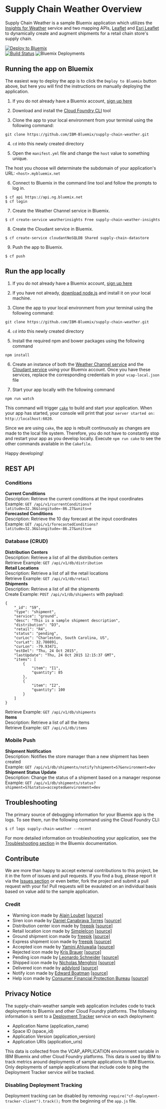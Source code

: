# Supply Chain Weather Overview

Supply Chain Weather is a sample Bluemix application which utilizes the [Insights for Weather][weather_service_url] service and two mapping APIs, [Leaflet][leaflet_url] and [Esri Leaflet][esri_leaflet_url] to dynamically create and augment shipments for a retail chain store's supply chain.

[![Deploy to Bluemix](https://bluemix.net/deploy/button.png)](https://bluemix.net/deploy)  
[![Build Status](https://travis-ci.org/IBM-Bluemix/supply-chain-weather.svg?branch=master)](https://travis-ci.org/IBM-Bluemix/supply-chain-weather)
![Bluemix Deployments](https://deployment-tracker.mybluemix.net/stats/a8b5d364b1994a80342395cc781ea890/badge.svg)

## Running the app on Bluemix

The easiest way to deploy the app is to click the `Deploy to Bluemix` button above, but here you will find the instructions on manually deploying the application.

1. If you do not already have a Bluemix account, [sign up here][bluemix_signup_url]

2. Download and install the [Cloud Foundry CLI][cloud_foundry_url] tool

3. Clone the app to your local environment from your terminal using the following command:

  ```
  git clone https://github.com/IBM-Bluemix/supply-chain-weather.git
  ```

4. `cd` into this newly created directory

5. Open the `manifest.yml` file and change the `host` value to something unique.

  The host you choose will determinate the subdomain of your application's URL:  `<host>.mybluemix.net`

6. Connect to Bluemix in the command line tool and follow the prompts to log in.

  ```
  $ cf api https://api.ng.bluemix.net
  $ cf login
  ```

7. Create the Weather Channel service in Bluemix.

  ```
  $ cf create-service weatherinsights Free supply-chain-weather-insights
  ```
  
8. Create the Cloudant service in Bluemix.

  ```
  $ cf create-service cloudantNoSQLDB Shared supply-chain-datastore
  ```

9. Push the app to Bluemix.

  ```
  $ cf push
  ```

## Run the app locally
1. If you do not already have a Bluemix account, [sign up here][bluemix_signup_url]

2. If you have not already, [download node.js][download_node_url] and install it on your local machine.

3. Clone the app to your local environment from your terminal using the following command:

  ```
  git clone https://github.com/IBM-Bluemix/supply-chain-weather.git
  ```

4. `cd` into this newly created directory

5. Install the required npm and bower packages using the following command

  ```
  npm install
  ```

6. Create an instance of both the [Weather Channel service][weather_service_url] and the [Cloudant service][cloudant_service_url] using your Bluemix account. Once you have these services, replace the corresponding credentials in your `vcap-local.json` file

9. Start your app locally with the following command

  ```
  npm run watch
  ```

This command will trigger [`cake`][cake_url] to build and start your application. When your app has started, your console will print that your `server started on: http://localhost:6020`.

Since we are using `cake`, the app is rebuilt continuously as changes are made to the local file system. Therefore, you do not have to constantly stop and restart your app as you develop locally. Execute `npm run cake` to see the other commands available in the `Cakefile`.

Happy developing!

## REST API

### Conditions
**Current Conditions**  
Description: Retrieve the current conditions at the input coordinates  
Example: `GET /api/v1/currentConditions?latitude=32.36&longitude=-86.27&units=e`  
**Forecasted Conditions**  
Description: Retrieve the 10 day forecast at the input coordinates  
Example: `GET /api/v1/forecastedConditions?latitude=32.36&longitude=-86.27&units=e`

### Database (CRUD)
**Distribution Centers**  
Description: Retrieve a list of all the distribution centers  
Retrieve Example: `GET /api/v1/db/distribution`  
**Retail Locations**  
Description: Retrieve a list of all the retail locations  
Retrieve Example: `GET /api/v1/db/retail`  
**Shipments**  
Description: Retrieve a list of all the shipments  
Create Example: `POST /api/v1/db/shipments` with payload:

	{  
	    "_id": "S9",
	    "type": "shipment",  
	    "service": "ground",
	    "desc": "This is a sample shipment description",
	    "distribution": "D3",
	    "retail": "R4",
	    "status": "pending",
	    "curLoc": "Charleston, South Carolina, US",
	    "curLat": 32.780891,
	    "curLon": -79.93471,
	    "estDel": "Thu, 24 Oct 2015",
	    "lastUpdate": "Thu, 24 Oct 2015 12:15:37 GMT",
	    "items": [
	        {
	            "item": "I1",
	            "quantity": 85
	        },
	        {
	            "item": "I2",
	            "quantity": 100
	        }
	    ]
	}

Retrieve Example: `GET /api/v1/db/shipments`  
**Items**  
Description: Retrieve a list of all the items  
Retrieve Example: `GET /api/v1/db/items`  

### Mobile Push
**Shipment Notification**  
Description: Notifies the store manager than a new shipment has been created  
Example: `GET /api/v1/db/shipments/notify?shipment=S7&environment=dev`  
**Shipment Status Update**  
Description: Change the status of a shipment based on a manager response  
Example: `GET /api/v1/db/shipments/status?shipment=S7&status=accepted&environment=dev`  

## Troubleshooting

The primary source of debugging information for your Bluemix app is the logs. To see them, run the following command using the Cloud Foundry CLI:

  ```
  $ cf logs supply-chain-weather --recent
  ```
For more detailed information on troubleshooting your application, see the [Troubleshooting section](https://www.ng.bluemix.net/docs/troubleshoot/tr.html) in the Bluemix documentation.

## Contribute
We are more than happy to accept external contributions to this project, be it in the form of issues and pull requests. If you find a bug, please report it via the [Issues section][issues_url] or even better, fork the project and submit a pull request with your fix! Pull requests will be evaulated on an individual basis based on value add to the sample application.

### Credit
* Warning icon made by [Alain Loubet][alain_loubet_url] [[source]][warning_icon_url]
* Siren icon made by [Daniel Canabrava Torres][freepik_url] [[source]][daniel_canabrava_url]
* Distribution center icon made by [freepik][freepik_url] [[source]][dist_center_icon_url]
* Retail location icon made by [SimpleIcon][simple_icon_url] [[source]][retail_loc_icon_url]
* Ground shipment icon made by [freepik][freepik_url] [[source]][ship_ground_icon_url]
* Express shipment icon made by [freepik][freepik_url] [[source]][ship_express_icon_url]
* Accepted icon made by [Yamini Ahluwalia][yamini_ahluwalia_url] [[source]][accepted_icon_url]
* Rejected icon made by [Kris Brauer][kris_brauer_url] [[source]][rejected_icon_url]
* Pending icon made by [Leonardo Schneider][leaonardo_schneider_url] [[source]][pending_icon_url]
* Shipped icon made by [Nicholas Menghini][nicholas_menghini_url] [[source]][shipped_icon_url]
* Delivered icon made by [addylord][addylord_url] [[source]][delivered_icon_url]
* Notify icon made by [Edward Boatman][edward_boatman_url] [[source]][notify_icon_url]
* Help icon made by [Consumer Financial Protection Bureau][cfpb_url] [[source]][help_icon_url]

## Privacy Notice
The supply-chain-weather sample web application includes code to track deployments to Bluemix and other Cloud Foundry platforms. The following information is sent to a [Deployment Tracker](https://github.com/cloudant-labs/deployment-tracker) service on each deployment:

* Application Name (application_name)
* Space ID (space_id)
* Application Version (application_version)
* Application URIs (application_uris)

This data is collected from the VCAP_APPLICATION environment variable in IBM Bluemix and other Cloud Foundry platforms. This data is used by IBM to track metrics around deployments of sample applications to IBM Bluemix. Only deployments of sample applications that include code to ping the Deployment Tracker service will be tracked.

### Disabling Deployment Tracking

Deployment tracking can be disabled by removing `require("cf-deployment-tracker-client").track();` from the beginning of the `app.js` file.


<!--Links-->
[weather_service_url]: https://console.ng.bluemix.net/catalog/services/insights-for-weather/
[cloudant_service_url]: https://console.ng.bluemix.net/catalog/services/cloudant-nosql-db/
[leaflet_url]: http://leafletjs.com/
[esri_leaflet_url]: http://esri.github.io/esri-leaflet/
[bluemix_signup_url]: https://ibm.biz/supply-chain-weather-signup
[cloud_foundry_url]: https://github.com/cloudfoundry/cli
[download_node_url]: https://nodejs.org/en/download/
[cake_url]: http://coffeescript.org/#cake
[issues_url]: https://github.com/IBM-Bluemix/supply-chain-weather/issues
[warning_icon_url]: https://thenounproject.com/search/?q=warning&i=14055
[freepik_url]: http://www.freepik.com/
[siren_icon_url]: https://thenounproject.com/search/?q=siren&i=16370
[dist_center_icon_url]: http://www.flaticon.com/free-icon/warehouse-with-boxes_75762
[simple_icon_url]: http://simpleicon.com/
[retail_loc_icon_url]: http://www.flaticon.com/free-icon/store_33658
[ship_ground_icon_url]: http://www.flaticon.com/free-icon/delivery-truck_31520
[ship_express_icon_url]: http://www.flaticon.com/free-icon/airplane-flight_67076
[accepted_icon_url]: https://thenounproject.com/search/?q=processing&i=117179
[pending_icon_url]: https://thenounproject.com/search/?q=progress&i=99631
[rejected_icon_url]: https://thenounproject.com/search/?q=rejected&i=182502
[shipped_icon_url]: https://thenounproject.com/search/?q=in+progress&i=17052
[delivered_icon_url]: https://thenounproject.com/search/?q=completed&i=21729
[notify_icon_url]: https://thenounproject.com/search/?q=alarm&i=291
[help_icon_url]: https://thenounproject.com/search/?q=help&i=89674
[addylord_url]: https://thenounproject.com/adelime/
[nicholas_menghini_url]: http://nicholasmenghini.com/
[leaonardo_schneider_url]: http://www.leonardoschneider.com/
[kris_brauer_url]: https://thenounproject.com/Krisb/
[yamini_ahluwalia_url]: https://www.behance.net/yaminiahluwalia
[alain_loubet_url]: https://thenounproject.com/PictaMan/
[daniel_canabrava_url]: https://www.behance.net/DanielCanabrava
[edward_boatman_url]: https://thenounproject.com/edward/
[cfpb_url]: https://thenounproject.com/cfpb_minicons/
